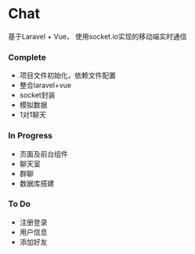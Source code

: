 # Chat
基于Laravel + Vue， 使用socket.io实现的移动端实时通信

### Complete
- 项目文件初始化，依赖文件配置
- 整合laravel+vue
- socket封装
- 模拟数据
- 1对1聊天
### In Progress
- 页面及前台组件
- 聊天室
- 群聊
- 数据库搭建
### To Do
- 注册登录
- 用户信息
- 添加好友

